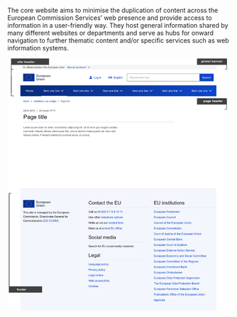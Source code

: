 The core website aims to minimise the duplication of content across the European Commission Services’ web presence and provide access to information in a user-friendly way. They host general information shared by many different websites or departments and serve as hubs for onward navigation to further thematic content and/or specific services such as web information systems.

![](/cms-images/eu_core_1140.png)
